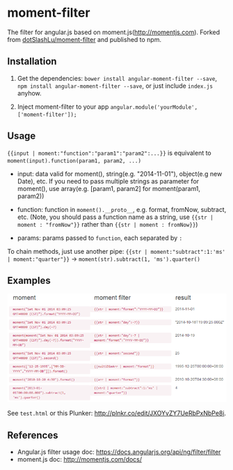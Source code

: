 # moment-filter

The filter for angular.js based on moment.js(http://momentjs.com). Forked from [dotSlashLu/moment-filter](https://github.com/dotSlashLu/moment-filter) and published to npm.

## Installation
1. Get the dependencies: 
`bower install angular-moment-filter --save`, `npm install angular-moment-filter --save`, 
or just include `index.js` anyhow.

2. Inject moment-filter to your app
`angular.module('yourModule', ['moment-filter']);`

## Usage
`{{input | moment:"function":"param1":"param2":...}}`
is equivalent to
`moment(input).function(param1, param2, ...)`

- input: data valid for moment(), string(e.g. "2014-11-01"), object(e.g new Date), etc. If you need to pass multiple strings as parameter for moment(), use array(e.g. [param1, param2] for moment(param1, param2))

- function: function in `moment().__proto__`, e.g. format, fromNow, subtract, etc. 
(Note, you should pass a function name as a string, use `{{str | moment : "fromNow"}}` rather than `{{str | moment : fromNow}}`)

- params: params passed to `function`, each separated by `:`


To chain methods, just use another pipe:
`{{str | moment:"subtract":1:'ms' | moment:"quarter"}}` -> `moment(str).subtract(1, 'ms').quarter()` 

## Examples
![screenshot](./test-result.png?raw=true)

See `test.html` or this Plunker: http://plnkr.co/edit/JXOYvZY7UeRbPxNbPe8i.

## References
- Angular.js filter usage doc: https://docs.angularjs.org/api/ng/filter/filter
- moment.js doc: http://momentjs.com/docs/

